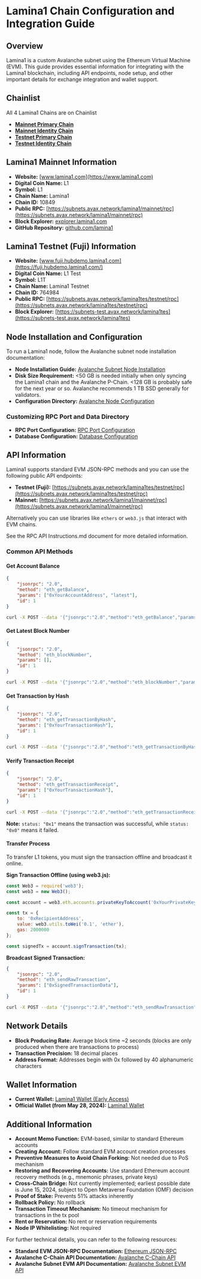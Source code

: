# Lamina1 Chain Configuration and Integration Guide

## Overview
Lamina1 is a custom Avalanche subnet using the Ethereum Virtual Machine (EVM). This guide provides essential information for integrating with the Lamina1 blockchain, including API endpoints, node setup, and other important details for exchange integration and wallet support.

## Chainlist
All 4 Lamina1 Chains are on Chainlist
- [**Mainnet Primary Chain**](https://chainlist.org/chain/10849)
- [**Mainnet Identity Chain**](https://chainlist.org/chain/10850)
- [**Testnet Primary Chain**](https://chainlist.org/chain/764984)
- [**Testnet Identity Chain**](https://chainlist.org/chain/767368)

## Lamina1 Mainnet Information
- **Website:** [www.lamina1.com](https://www.lamina1.com)
- **Digital Coin Name:** L1
- **Symbol:** L1
- **Chain Name:** Lamina1
- **Chain ID:** 10849
- **Public RPC:** [https://subnets.avax.network/lamina1/mainnet/rpc](https://subnets.avax.network/lamina1/mainnet/rpc)
- **Block Explorer:** [explorer.lamina1.com](https://explorer.lamina1.com)
- **GitHub Repository:** [github.com/lamina1](https://github.com/lamina1)

## Lamina1 Testnet (Fuji) Information
- **Website:** [www.fuji.hubdemo.lamina1.com](https://fuji.hubdemo.lamina1.com/)
- **Digital Coin Name:** L1 Test
- **Symbol:** L1T
- **Chain Name:** Lamina1 Testnet
- **Chain ID:** 764984
- **Public RPC:** [https://subnets.avax.network/lamina1tes/testnet/rpc](https://subnets.avax.network/lamina1tes/testnet/rpc)
- **Block Explorer:** [https://subnets-test.avax.network/lamina1tes](https://subnets-test.avax.network/lamina1tes)

## Node Installation and Configuration
To run a Lamina1 node, follow the Avalanche subnet node installation documentation:
- **Node Installation Guide:** [Avalanche Subnet Node Installation](https://docs.avax.network/nodes/run/subnet-node)
- **Disk Size Requirement:** <50 GB is needed initially when only syncing the Lamina1 chain and the Avalanche P-Chain. <128 GB is probably safe for the next year or so. Avalanche recommends 1 TB SSD generally for validators. 
- **Configuration Directory:** [Avalanche Node Configuration](https://docs.avax.network/nodes/configure/avalanchego-config-flags#data-directory)

### Customizing RPC Port and Data Directory
- **RPC Port Configuration:** [RPC Port Configuration](https://docs.avax.network/nodes/configure/avalanchego-config-flags#--http-port-int)
- **Database Configuration:** [Database Configuration](https://docs.avax.network/nodes/configure/avalanchego-config-flags#database)

## API Information
Lamina1 supports standard EVM JSON-RPC methods and you can use the following public API endpoints:
- **Testnet (Fuji):** [https://subnets.avax.network/lamina1tes/testnet/rpc](https://subnets.avax.network/lamina1tes/testnet/rpc)
- **Mainnet:** [https://subnets.avax.network/lamina1/mainnet/rpc](https://subnets.avax.network/lamina1/mainnet/rpc)

Alternatively you can use libraries like `ethers` or `web3.js` that interact with EVM chains. 

See the RPC API Instructions.md document for more detailed information.

### Common API Methods
#### Get Account Balance
```json
{
    "jsonrpc": "2.0",
    "method": "eth_getBalance",
    "params": ["0xYourAccountAddress", "latest"],
    "id": 1
}
```
```sh
curl -X POST --data '{"jsonrpc":"2.0","method":"eth_getBalance","params":["0xYourAccountAddress", "latest"],"id":1}' -H "Content-Type: application/json" http://localhost:8545
```

#### Get Latest Block Number
```json
{
    "jsonrpc": "2.0",
    "method": "eth_blockNumber",
    "params": [],
    "id": 1
}
```
```sh
curl -X POST --data '{"jsonrpc":"2.0","method":"eth_blockNumber","params":[],"id":1}' -H "Content-Type: application/json" http://localhost:8545
```

#### Get Transaction by Hash
```json
{
    "jsonrpc": "2.0",
    "method": "eth_getTransactionByHash",
    "params": ["0xYourTransactionHash"],
    "id": 1
}
```
```sh
curl -X POST --data '{"jsonrpc":"2.0","method":"eth_getTransactionByHash","params":["0xYourTransactionHash"],"id":1}' -H "Content-Type: application/json" http://localhost:8545
```

#### Verify Transaction Receipt
```json
{
    "jsonrpc": "2.0",
    "method": "eth_getTransactionReceipt",
    "params": ["0xYourTransactionHash"],
    "id": 1
}
```
```sh
curl -X POST --data '{"jsonrpc":"2.0","method":"eth_getTransactionReceipt","params":["0xYourTransactionHash"],"id":1}' -H "Content-Type: application/json" http://localhost:8545
```

**Note:** `status: "0x1"` means the transaction was successful, while `status: "0x0"` means it failed.

#### Transfer Process
To transfer L1 tokens, you must sign the transaction offline and broadcast it online.

**Sign Transaction Offline (using web3.js):**
```javascript
const Web3 = require('web3');
const web3 = new Web3();

const account = web3.eth.accounts.privateKeyToAccount('0xYourPrivateKey');

const tx = {
    to: '0xRecipientAddress',
    value: web3.utils.toWei('0.1', 'ether'),
    gas: 2000000
};

const signedTx = account.signTransaction(tx);
```

**Broadcast Signed Transaction:**
```json
{
    "jsonrpc": "2.0",
    "method": "eth_sendRawTransaction",
    "params": ["0xSignedTransactionData"],
    "id": 1
}
```
```sh
curl -X POST --data '{"jsonrpc":"2.0","method":"eth_sendRawTransaction","params":["0xSignedTransactionData"],"id":1}' -H "Content-Type: application/json" http://localhost:8545
```

## Network Details
- **Block Producing Rate:** Average block time ~2 seconds (blocks are only produced when there are transactions to process)
- **Transaction Precision:** 18 decimal places
- **Address Format:** Addresses begin with 0x followed by 40 alphanumeric characters

## Wallet Information
- **Current Wallet:** [Lamina1 Wallet (Early Access)](https://eap.hubdemo.lamina1.com)
- **Official Wallet (from May 28, 2024):** [Lamina1 Wallet](https://www.lamina1.com)

## Additional Information
- **Account Memo Function:** EVM-based, similar to standard Ethereum accounts
- **Creating Account:** Follow standard EVM account creation processes
- **Preventive Measures to Avoid Chain Forking:** Not needed due to PoS mechanism
- **Restoring and Recovering Accounts:** Use standard Ethereum account recovery methods (e.g., mnemonic phrases, private keys)
- **Cross-Chain Bridge:** Not currently implemented; earliest possible date is June 15, 2024, subject to Open Metaverse Foundation (OMF) decision
- **Proof of Stake:** Prevents 51% attacks inherently
- **Rollback Policy:** No rollback
- **Transaction Timeout Mechanism:** No timeout mechanism for transactions in the tx pool
- **Rent or Reservation:** No rent or reservation requirements
- **Node IP Whitelisting:** Not required

For further technical details, you can refer to the following resources:
- **Standard EVM JSON-RPC Documentation:** [Ethereum JSON-RPC](https://geth.ethereum.org/docs/interacting-with-geth/rpc)
- **Avalanche C-Chain API Documentation:** [Avalanche C-Chain API](https://docs.avax.network/reference/avalanchego/c-chain/api)
- **Avalanche Subnet EVM API Documentation:** [Avalanche Subnet EVM API](https://docs.avax.network/reference/subnet-evm/api)
